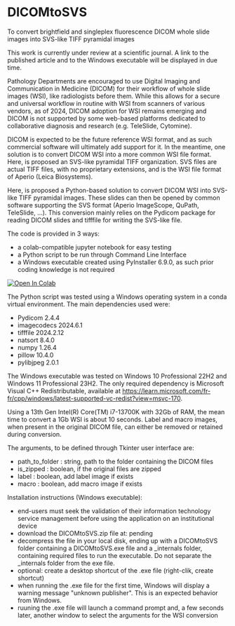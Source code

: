 # DICOMtoSVS
To convert brightfield and singleplex fluorescence DICOM whole slide images into SVS-like TIFF pyramidal images

This work is currently under review at a scientific journal. A link to the published article and to the Windows executable will be displayed in due time.

Pathology Departments are encouraged to use Digital Imaging and Communication in Medicine (DICOM) for their workflow of whole slide images (WSI), like radiologists before them. While this allows for a secure and universal workflow in routine with WSI from scanners of various vendors, as of 2024, DICOM adoption for WSI remains emerging and DICOM is not supported by some web-based platforms dedicated to collaborative diagnosis and research (e.g. TeleSlide, Cytomine).

DICOM is expected to be the future reference WSI format, and as such commercial software will ultimately add support for it. In the meantime, one solution is to convert DICOM WSI into a more common WSI file format. Here, is proposed an SVS-like pyramidal TIFF organization. SVS files are actual TIFF files, with no proprietary extensions, and is the WSI file format of Aperio (Leica Biosystems).

Here, is proposed a Python-based solution to convert DICOM WSI into SVS-like TIFF pyramidal images. These slides can then be opened by common software supporting the SVS format (Aperio ImageScope, QuPath, TeleSlide, ...). This conversion mainly relies on the Pydicom package for reading DICOM slides and tifffile for writing the SVS-like file.

The code is provided in 3 ways: 
- a colab-compatible jupyter notebook for easy testing
- a Python script to be run through Command Line Interface
- a Windows executable created using PyInstaller 6.9.0, as such prior coding knowledge is not required
<a target="_blank" href="https://colab.research.google.com/github/bertrandchauveau/DICOMtoSVS/blob/main/DICOM_to_SVS.ipynb">
  <img src="https://colab.research.google.com/assets/colab-badge.svg" alt="Open In Colab"/>
</a>

The Python script was tested using a Windows operating system in a conda virtual environment.
The main dependencies used were:
- Pydicom 2.4.4
- imagecodecs 2024.6.1
- tifffile 2024.2.12
- natsort 8.4.0
- numpy 1.26.4
- pillow 10.4.0
- pylibjpeg 2.0.1

The Windows executable was tested on Windows 10 Professional 22H2 and Windows 11 Professional 23H2. The only required dependency is Microsoft Visual C++ Redistributable, available at https://learn.microsoft.com/fr-fr/cpp/windows/latest-supported-vc-redist?view=msvc-170.

Using a 13th Gen Intel(R) Core(TM) i7-13700K with 32Gb of RAM, the mean time to convert a 1Gb WSI is about 10 seconds. Label and macro images, when present in the original DICOM file, can either be removed or retained during conversion.

The arguments, to be defined through Tkinter user interface are:
- path_to_folder : string, path to the folder containing the DICOM files
- is_zipped : boolean, if the original files are zipped
- label : boolean, add label image if exists
- macro : boolean, add macro image if exists

Installation instructions (Windows executable):
- end-users must seek the validation of their information technology service management before using the application on an institutional device
- download the DICOMtoSVS.zip file at: pending
- decompress the file in your local disk, ending up with a DICOMtoSVS folder containing a DICOMtoSVS.exe file and a _internals folder, containing required files to run the executable. Do not separate the _internals folder from the exe file. 
- optional: create a desktop shortcut of the .exe file (right-clik, create shortcut)
- when running the .exe file for the first time, Windows will display a warning message "unknown publisher". This is an expected behavior from Windows.
- ruuning the .exe file will launch a command prompt and, a few seconds later, another window to select the arguments for the WSI conversion

